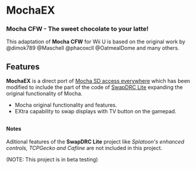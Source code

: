 # MochaEX
### Mocha CFW - The sweet chocolate to your latte!

This adaptation of **Mocha CFW** for Wii U is based on the original work by @dimok789 @Maschell @phacoxcll @OatmealDome and many others.


## 
## Features

**MochaEX** is a direct port of [Mocha SD access everywhere](https://github.com/phacoxcll/mocha) which has been modified to include the part of the code of [SwapDRC Lite](https://github.com/OatmealDome/SwapDRC) expanding the original functionality of Mocha.

- Mocha original functionality and features.
- EXtra capability to swap displays with TV button on the gamepad.

#### 
#### 
## 
#### Notes

Aditional features of the **SwapDRC Lite** project like *Splatoon's enhanced controls, TCPGecko and Cafiine* are not included in this project. 


(NOTE: This project is in beta testing)
